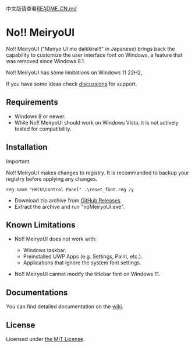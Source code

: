 中文版请查看[README_CN.md](https://github.com/Tatsu-syo/noMeiryoUI/blob/master/README_CN.md)

# No!! MeiryoUI

No!! MeiryoUI ("Meiryo UI mo daikkirai!!" in Japanese) brings back the capability to customize the user interface font on Windows, a feature that was removed since Windows 8.1.

No!! MeiryoUI has some limitations on Windows 11 22H2,

If you have some ideas check [discussions](https://github.com/Tatsu-syo/noMeiryoUI/discussions) for support.

## Requirements

- Windows 8 or newer.
- While No!! MeiryoUI should work on Windows Vista, it is not actively tested for compatibility.

## Installation

> [!IMPORTANT]  
> No!! MeiryoUI makes changes to registry. It is recommanded to backup your registry before applying any changes.
> 
> ```
> reg save "HKCU\Control Panel" .\reset_font.reg /y
> ```

- Download zip archive from [GitHub Releases](https://github.com/Tatsu-syo/noMeiryoUI/releases/latest).
- Extract the archive and run "noMeiryoUI.exe".

## Known Limitations

- No!! MeiryoUI does not work with:
  - Windows taskbar.
  - Preinstalled UWP Apps (e.g. Settings, Paint, etc.).
  - Applications that ignore the system font settings.

- No!! MeiryoUI cannot modify the titlebar font on Windows 11.

## Documentations

You can find detailed documentation on the [wiki](https://github.com/Tatsu-syo/noMeiryoUI/wiki).

## License

Licensed under [the MIT License](https://github.com/Tatsu-syo/noMeiryoUI/blob/master/LICENSE).
